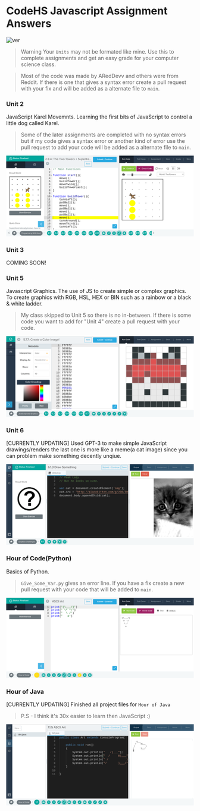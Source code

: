 # CodeHS Javascript Assignment Answers
![ver](https://img.shields.io/badge/version-2.2.7-bright=green?style=flat-square)

> Warning Your `Units` may not be formated like mine. Use this to complete assignments and get an easy grade for your computer science class.

> Most of the code was made by ARedDevv and others were from Reddit. If there is one that gives a syntax error create a pull request with your fix and will be added as a alternate file to `main`.

### Unit 2

JavaScript Karel Movemnts. Learning the first bits of JavaScript to control a little dog called Karel.
> Some of the later assignments are completed with no syntax errors but if my code gives a syntax error or another kind of error use the pull request to add your code will be added as a alternate file to `main`.

![Example U2](https://github.com/ARedDevv/CodeHS-Assignment-Answers/blob/main/images/Screenshot%202023-02-10%209.53.17%20AM.png?raw=true)

### Unit 3

COMING SOON!

### Unit 5

Javascript Graphics. The use of JS to create simple or complex graphics. To create graphics with RGB, HSL, HEX or BIN such as a rainbow or a black & white ladder. 
> My class skipped to Unit 5 so there is no in-between. If there is some code you want to add for "Unit 4" create a pull request with your code.

![Example U5](https://github.com/ARedDevv/CodeHS-Assignment-Answers/blob/main/images/Screenshot%202023-02-10%209.57.14%20AM.png?raw=true)

### Unit 6

[CURRENTLY UPDATING] Used GPT-3 to make simple JavaScript drawings/renders the last one is more like a meme(a cat image) since you can problem make something decently unqiue.

![Example U6](https://github.com/ARedDevv/CodeHS-Assignment-Answers/blob/main/images/Screenshot%202023-02-10%2010.03.26%20AM.png?raw=true)


### Hour of Code(Python)

Basics of Python.
> `Give_Some_Var.py` gives an error line. If you have a fix create a new pull request with your code that will be added to `main`.

![Example HoC](https://github.com/ARedDevv/CodeHS-Assignment-Answers/blob/main/images/Screenshot%202023-02-10%2010.12.43%20AM.png?raw=true)

### Hour of Java

[CURRENTLY UPDATING] Finished all project files for `Hour of Java`
> P.S - I think it's 30x easier to learn then JavaScript :)

![Example of HoJ](https://github.com/ARedDevv/CodeHS-Assignment-Answers/blob/main/images/Screenshot%202023-02-10%2010.09.29%20AM.png?raw=true)
